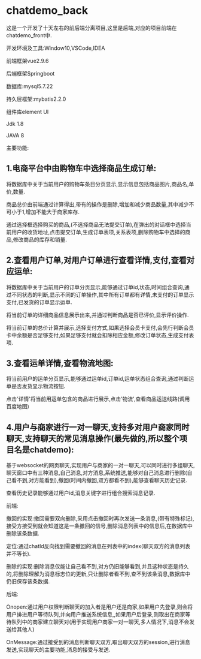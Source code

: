 # chatdemo_back

这是一个开发了十天左右的前后端分离项目,这里是后端,对应的项目前端在chatdemo_front中.

开发环境及工具:Window10,VSCode,IDEA

前端框架vue2.9.6

后端框架Springboot

数据库:mysql5.7.22

持久层框架:mybatis2.2.0

组件库element UI

Jdk 1.8

JAVA 8



主要功能:

## 1.电商平台中由购物车中选择商品生成订单:

将数据库中关于当前用户的购物车条目分页显示,显示信息包括商品图片,商品名,单价,数量.

商品总价由前端通过计算得出,带有的操作是删除,增加和减少商品数量,其中减少不可小于1,增加不能大于商家库存.

通过选择框选择购买的商品,(不选择商品无法提交订单),在弹出的对话框中选择当前用户的收货地址,点击提交订单,生成订单表项,关系表项,删除购物车中选择的商品,修改商品的库存和销量.

## 2.查看用户订单,对用户订单进行查看详情,支付,查看对应运单:

将数据库中关于当前用户的订单分页显示,能够通过订单id,状态,时间组合查询,通过不同状态的判断,显示不同的订单操作,其中所有订单都有详情,未支付的订单显示支付,已发货的订单显示运单.

将当前订单的详细商品信息展示出来,并通过判断商品是否已评价,显示评价操作.

将当前订单的总价计算并展示,选择支付方式,如果选择会员卡支付,会先行判断会员卡中余额是否足够支付,如果足够支付就会扣除相应金额,修改订单状态,生成支付表项.

## 3.查看运单详情,查看物流地图:

将当前用户的运单分页显示,能够通过运单id,订单id,运单状态组合查询,通过判断运单是否发货显示物流按钮.

点击'详情'将当前用运单包含的商品进行展示,点击'物流',查看商品运送线路(调用百度地图)

## 4.用户与商家进行一对一聊天,支持多对用户商家同时聊天,支持聊天的常见消息操作(最先做的,所以整个项目名是chatdemo):

基于websocket的网页聊天,实现用户与商家的一对一聊天,可以同时进行多组聊天,聊天窗口中有三种消息,自己消息,对方消息,系统推送,能够对自己消息进行删除(自己看不到,对方能看到),撤回(时间内撤回,双方都看不到),能够查看聊天历史记录.

查看历史记录能够通过用户id,消息关键字进行组合搜索消息记录.

前端:

撤回的实现:撤回需要双向删除,采用点击撤回时再次发送一条消息,(带有特殊标记),接受方接受到就会知道这是一条撤回的信号,删除消息列表中的信息后,在数据库中删除该条数据.

定位:通过chatId反向找到需要撤回的消息在列表中的index(聊天双方的消息列表并不等长).

删除的实现:删除消息仅能让自己看不到,对方仍旧能够看到,并且这种状态是持久的,将删除理解为消息标志位的更新,只让删除者看不到,查不到该条消息,数据库中仍旧保存该条数据.

后端:

Onopen:通过用户权限判断聊天的加入者是用户还是商家,如果用户先登录,则会将用户排进用户等待队列,并向用户推送系统信息,,如果用户后登录,则取出在商家等待队列中的商家建立聊天对(用于实现用户商家一对一聊天,多人情况下,消息不会发送给其他人)

OnMessage:通过接受到的消息判断聊天双方,取出聊天双方的session,进行消息发送,实现聊天的主要功能,消息的接受与发送.
